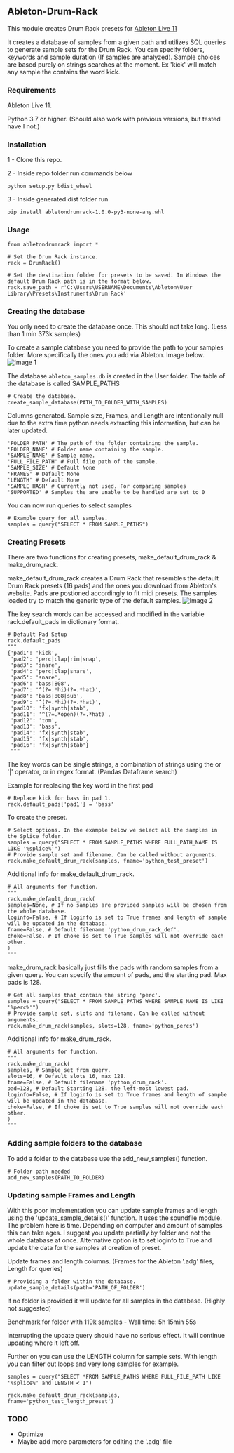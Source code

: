 ## Ableton-Drum-Rack

This module creates Drum Rack presets for [Ableton Live 11](https://www.ableton.com/en/live/)

It creates a database of samples from a given path and utilizes SQL queries to generate sample sets for the Drum Rack. 
You can specify folders, keywords and sample duration (If samples are analyzed). Sample choices are based purely on strings searches at the moment. Ex 'kick' will match any sample the contains the word kick.

### Requirements

Ableton Live 11.

Python 3.7 or higher. (Should also work with previous versions, but tested have I not.)

### Installation

1 - Clone this repo.

2 - Inside repo folder run commands below

	python setup.py bdist_wheel
	
3 - Inside generated dist folder run 

	pip install abletondrumrack-1.0.0-py3-none-any.whl
	

### Usage

	from abletondrumrack import *
	
	# Set the Drum Rack instance.
	rack = DrumRack()  
	
	# Set the destination folder for presets to be saved. In Windows the default Drum Rack path is in the format below.
	rack.save_path = r'C:\Users\USERNAME\Documents\Ableton\User Library\Presets\Instruments\Drum Rack'

### Creating the database

You only need to create the database once. This should not take long. (Less than 1 min 373k samples)

To create a sample database you need to provide the path to your samples folder. More specifically the ones you add via Ableton. Image below.
![Image 1](./pics/directory.PNG)

The database `ableton_samples.db` is created in the User folder. The table of the database is called SAMPLE_PATHS

	# Create the database.
	create_sample_database(PATH_TO_FOLDER_WITH_SAMPLES)

Columns generated. Sample size, Frames, and Length are intentionally null due to the extra time python needs extracting this information, but can be later updated.

	'FOLDER_PATH' # The path of the folder containing the sample.
	'FOLDER_NAME' # Folder name containing the sample.
	'SAMPLE_NAME' # Sample name.
	'FULL_FILE_PATH' # Full file path of the sample.
    'SAMPLE_SIZE' # Default None 
	'FRAMES' # Default None
	'LENGTH' # Default None
	'SAMPLE_HASH' # Currently not used. For comparing samples 
	'SUPPORTED' # Samples the are unable to be handled are set to 0
	
You	can now run queries to select samples

	# Example query for all samples.
	samples = query("SELECT * FROM SAMPLE_PATHS")
	
### Creating Presets

There are two functions for creating presets, make_default_drum_rack & make_drum_rack.

make_default_drum_rack creates a Drum Rack that resembles the default Drum Rack presets (16 pads) and the ones you download from Ableton's website. 
Pads are postioned accordingly to fit midi presets. The samples loaded try to match the generic type of the default samples.
![Image 2](./pics/defaultsetup.PNG)	

The key search words can be accessed and modified in the variable rack.default_pads in dictionary format.

	# Default Pad Setup
	rack.default_pads
	"""
	{'pad1': 'kick',
	 'pad2': 'perc|clap|rim|snap',
	 'pad3': 'snare',
	 'pad4': 'perc|clap|snare',
	 'pad5': 'snare',
	 'pad6': 'bass|808',
	 'pad7': '^(?=.*hi)(?=.*hat)',
	 'pad8': 'bass|808|sub',
	 'pad9': '^(?=.*hi)(?=.*hat)',
	 'pad10': 'fx|synth|stab',
	 'pad11': '^(?=.*open)(?=.*hat)',
	 'pad12': 'tom',
	 'pad13': 'bass',
	 'pad14': 'fx|synth|stab',
	 'pad15': 'fx|synth|stab',
	 'pad16': 'fx|synth|stab'}
	 """
	 
The key words can be single strings, a combination of strings using the or '|' operator, or in regex format. (Pandas Dataframe search)

Example for replacing the key word in the first pad

	# Replace kick for bass in pad 1.
	rack.default_pads['pad1'] = 'bass'
	
To create the preset.

	# Select options. In the example below we select all the samples in the Splice folder.
	samples = query("SELECT * FROM SAMPLE_PATHS WHERE FULL_PATH_NAME IS LIKE '%splice%'")
	# Provide sample set and filename. Can be called without arguments.
	rack.make_default_drum_rack(samples, fname='python_test_preset')
	
Additional info for make_default_drum_rack.

	# All arguments for function.
	"""
	rack.make_default_drum_rack(
    samples=None, # If no samples are provided samples will be chosen from the whole database.
    loginfo=False, # If loginfo is set to True frames and length of sample will be updated in the database.
    fname=False, # Default filename 'python_drum_rack_def'.
    choke=False, # If choke is set to True samples will not override each other.
	)
	"""
	
make_drum_rack basically just fills the pads with random samples from a given query. You can specify the amount of pads, and the starting pad. Max pads is 128. 

	# Get all samples that contain the string 'perc'.
	samples = query("SELECT * FROM SAMPLE_PATHS WHERE SAMPLE_NAME IS LIKE '%perc%'")
	# Provide sample set, slots and filename. Can be called without arguments.
	rack.make_drum_rack(samples, slots=128, fname='python_percs')

Additional info for make_drum_rack.

	# All arguments for function.
	"""
	rack.make_drum_rack(
    samples, # Sample set from query.
    slots=16, # Default slots 16, max 128.
    fname=False, # Default filename 'python_drum_rack'.
    pad=128, # Default Starting 128. the left-most lowest pad. 
    loginfo=False, # If loginfo is set to True frames and length of sample will be updated in the database.
    choke=False, # If choke is set to True samples will not override each other.
	)
	"""
	
### Adding sample folders to the database

To add a folder to the database use the add_new_samples() function.

	# Folder path needed
	add_new_samples(PATH_TO_FOLDER)
	
### Updating sample Frames and Length

With this poor implementation you can update sample frames and length using the 'update_sample_details()' function. It uses the soundfile module. The problem here is time. Depending on computer and amount of samples this can take ages.
I suggest you update partially by folder and not the whole database at once. Alternative option is to set loginfo to True and update the data for the samples at creation of preset.

Update frames and length columns. (Frames for the Ableton '.adg' files, Length for queries)

	# Providing a folder within the database.
	update_sample_details(path='PATH_OF_FOLDER')

If no folder is provided it will update for all samples in the database. (Highly not suggested)

Benchmark for folder with 119k samples - Wall time: 5h 15min 55s

Interrupting the update query should have no serious effect. It will continue updating where it left off.

Further on you can use the LENGTH column for sample sets. With length you can filter out loops and very long samples for example.

	samples = query("SELECT *FROM SAMPLE_PATHS WHERE FULL_FILE_PATH LIKE '%splice%' and LENGTH < 1")
	
	rack.make_default_drum_rack(samples, fname='python_test_length_preset')
	
### TODO

- Optimize
- Maybe add more parameters for editing the '.adg' file